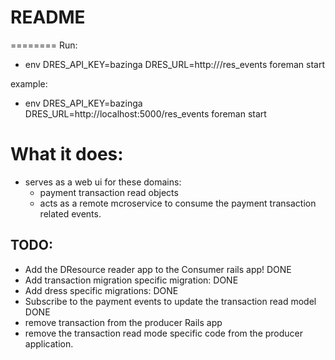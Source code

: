 # README
========
Run:
- env DRES_API_KEY=bazinga DRES_URL=http://<url>/res_events foreman start

example:
- env DRES_API_KEY=bazinga DRES_URL=http://localhost:5000/res_events foreman start

What it does:
=============
- serves as a web ui for these domains:
  - payment transaction read objects
  - acts as a remote mcroservice to consume the payment transaction related events.

TODO:
-----
- Add the DResource reader app to the Consumer rails app! DONE
- Add transaction migration specific migration: DONE
- Add dress specific migrations: DONE
- Subscribe to the payment events to update the transaction read model DONE
- remove transaction from the producer Rails app
- remove the transaction read mode specific code from the producer application.